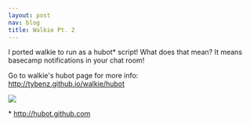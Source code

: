 ```yaml
---
layout: post
nav: blog
title: Walkie Pt. 2
---
```


I ported walkie to run as a hubot* script! What does that mean? It means basecamp notifications in your chat room!

Go to walkie's hubot page for more info: <http://tybenz.github.io/walkie/hubot>

![](/img/walkie/irc.png)

\* <http://hubot.github.com>
